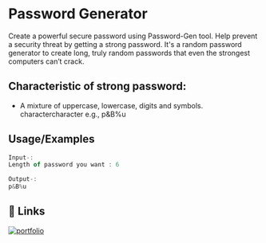 
# Password Generator

Create a powerful secure password using Password-Gen tool. Help prevent a security threat by getting a strong password. It's a random password generator to create long, truly random passwords that even the strongest computers can’t crack.


## Characteristic of strong password:


- A mixture of  uppercase, lowercase, digits and symbols. 
charactercharacter e.g., p&B\%u


## Usage/Examples

```javascript
Input-:
Length of password you want : 6

Output-:
p&B%u
```

## 🔗 Links
[![portfolio](https://img.shields.io/badge/my_portfolio-000?style=for-the-badge&logo=ko-fi&logoColor=white)](https://github.com/DharmenderKaushik)

